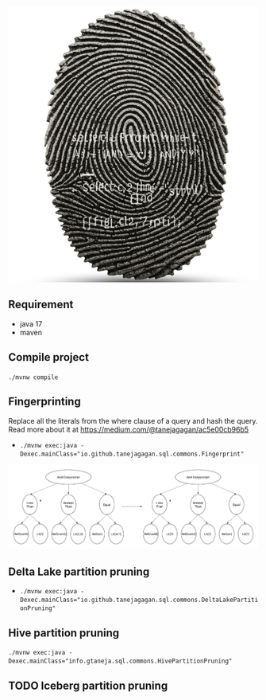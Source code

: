 <img src="doc/image/query-fingerprinting.jpg">


## Requirement 
- java 17
- maven 

## Compile project
`./mvnw compile`

## Fingerprinting
Replace all the literals from the where clause of a query and hash the query.
Read more about it at https://medium.com/@tanejagagan/ac5e00cb96b5
- `./mvnw exec:java -Dexec.mainClass="io.github.tanejagagan.sql.commons.Fingerprint"`

<img src="doc/image/tree-transformation.png">

## Delta Lake partition pruning
- `./mvnw exec:java -Dexec.mainClass="io.github.tanejagagan.sql.commons.DeltaLakePartitionPruning"`

## Hive partition pruning
`./mvnw exec:java -Dexec.mainClass="info.gtaneja.sql.commons.HivePartitionPruning"`

## TODO Iceberg partition pruning